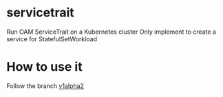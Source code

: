 # servicetrait
Run OAM ServiceTrait on a Kubernetes cluster
Only implement to create a service for StatefulSetWorkload

# How to use it
Follow the branch [v1alpha2](https://github.com/My-pleasure/servicetrait/tree/v1alpha2)
